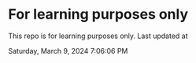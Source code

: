 # For learning purposes only
This repo is for learning purposes only.
Last updated at

Saturday, March 9, 2024 7:06:06 PM

